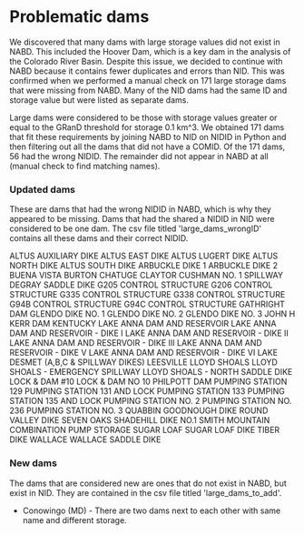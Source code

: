 # Problematic dams
We discovered that many dams with large storage values did not exist in NABD. This included
the Hoover Dam, which is a key dam in the analysis of the Colorado River Basin.
Despite this issue, we decided to continue with NABD because it contains fewer
duplicates and errors than NID. This was confirmed when we performed a manual
check on 171 large storage dams that were missing from NABD. Many of the NID dams
had the same ID and storage value but were listed as separate dams.

Large dams were considered to be those with storage values greater or equal to the
GRanD threshold for storage 0.1 km^3. We obtained 171 dams that fit these requirements
by joining NABD to NID on NIDID in Python and then filtering out all the dams that
did not have a COMID. Of the 171 dams, 56 had the wrong NIDID. The remainder did
not appear in NABD at all (manual check to find matching names).

### Updated dams
These are dams that had the wrong NIDID in NABD, which is why they appeared to be missing.
Dams that had the shared a NIDID in NID were considered to be one dam. The csv file
titled 'large_dams_wrongID' contains all these dams and their correct NIDID.

ALTUS AUXILIARY DIKE
ALTUS EAST DIKE
ALTUS LUGERT DIKE
ALTUS NORTH DIKE
ALTUS SOUTH DIKE
ARBUCKLE DIKE 1
ARBUCKLE DIKE 2
BUENA VISTA
BURTON
CHATUGE
CLAYTOR
CUSHMAN NO. 1 SPILLWAY
DEGRAY SADDLE DIKE
G205 CONTROL STRUCTURE
G206 CONTROL STRUCTURE
G335 CONTROL STRUCTURE
G338 CONTROL STRUCTURE
G94B CONTROL STRUCTURE
G94C CONTROL STRUCTURE
GATHRIGHT DAM
GLENDO DIKE NO. 1
GLENDO DIKE NO. 2
GLENDO DIKE NO. 3
JOHN H KERR DAM
KENTUCKY
LAKE ANNA DAM AND RESERVOIR
LAKE ANNA DAM AND RESERVOIR - DIKE I
LAKE ANNA DAM AND RESERVOIR - DIKE II
LAKE ANNA DAM AND RESERVOIR - DIKE III
LAKE ANNA DAM AND RESERVOIR - DIKE V
LAKE ANNA DAM AND RESERVOIR - DIKE VI
LAKE DESMET (A,B,C & SPILLWAY DIKES)
LEESVILLE
LLOYD SHOALS
LLOYD SHOALS - EMERGENCY SPILLWAY
LLOYD SHOALS - NORTH SADDLE DIKE
LOCK & DAM #10
LOCK & DAM NO 10
PHILPOTT DAM
PUMPING STATION 129
PUMPING STATION 131 AND LOCK
PUMPING STATION 133
PUMPING STATION 135 AND LOCK
PUMPING STATION NO. 2
PUMPING STATION NO. 236
PUMPING STATION NO. 3
QUABBIN GOODNOUGH DIKE
ROUND VALLEY DIKE
SEVEN OAKS
SHADEHILL DIKE NO.1
SMITH MOUNTAIN COMBINATION PUMP STORAGE
SUGAR LOAF
SUGAR LOAF DIKE
TIBER DIKE
WALLACE
WALLACE SADDLE DIKE

### New dams
The dams that are considered new are ones that do not exist in NABD, but exist in
NID. They are contained in the csv file titled 'large_dams_to_add'.

- Conowingo (MD) - There are two dams next to each other with same name and different storage.
